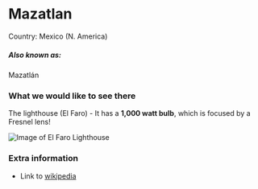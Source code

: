# Mazatlan

Country: Mexico (N. America)

##### Also known as:

Mazatlán

### What we would like to see there

The lighthouse (El Faro) - It has a **1,000 watt bulb**, which is focused by a Fresnel lens!

![Image of El Faro Lighthouse](https://upload.wikimedia.org/wikipedia/commons/thumb/8/80/Faro_de_Mazatl%C3%A1n.JPG/800px-Faro_de_Mazatl%C3%A1n.JPG)
<!-- *FIXME: add license if needed* -->

### Extra information

- Link to [wikipedia](https://en.wikipedia.org/wiki/Mazatl%C3%A1n)
